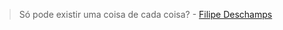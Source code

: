 > Só pode existir uma coisa de cada coisa? - [Filipe Deschamps](https://www.youtube.com/clip/UgkxjWPfGNAmONaPJeoBDWqfQ5cut2CY1lOz)
